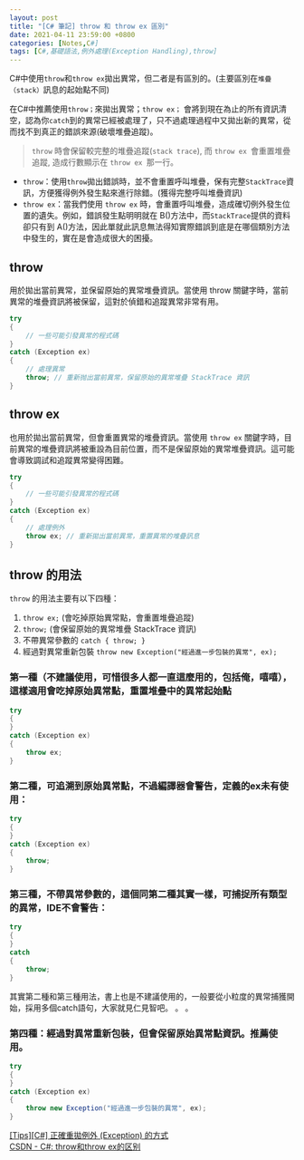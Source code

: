 ```yaml
---
layout: post
title: "[C# 筆記] throw 和 throw ex 區別"
date: 2021-04-11 23:59:00 +0800
categories: [Notes,C#]
tags: [C#,基礎語法,例外處理(Exception Handling),throw]
---
```



C#中使用`throw`和`throw ex`拋出異常，但二者是有區別的。(主要區別在`堆疊（stack）`訊息的起始點不同)       

在C#中推薦使用`throw；`來拋出異常；`throw ex；` 會將到現在為止的所有資訊清空，認為你`catch`到的異常已經被處理了，只不過處理過程中又拋出新的異常，從而找不到真正的錯誤來源(破壞堆疊追蹤)。

> `throw` 時會保留較完整的堆疊追蹤(`stack trace`), 而 `throw ex `會重置堆疊追蹤, 造成行數顯示在 `throw ex `那一行。


- `throw`：使用`throw`拋出錯誤時，並不會重置呼叫堆疊，保有完整`StackTrace`資訊，方便獲得例外發生點來進行除錯。(獲得完整呼叫堆疊資訊)    
- `throw ex`：當我們使用 `throw ex` 時，會重置呼叫堆疊，造成確切例外發生位置的遺失。例如，錯誤發生點明明就在 B()方法中，而`StackTrace`提供的資料卻只有到 A()方法，因此單就此訊息無法得知實際錯誤到底是在哪個類別方法中發生的，實在是會造成很大的困擾。          



## throw

用於拋出當前異常，並保留原始的異常堆疊資訊。當使用 throw 關鍵字時，當前異常的堆疊資訊將被保留，這對於偵錯和追蹤異常非常有用。

```c#
try
{
    // 一些可能引發異常的程式碼
}
catch (Exception ex)
{
    // 處理異常
    throw; // 重新抛出當前異常，保留原始的異常堆疊 StackTrace 資訊
}
```


## throw ex

也用於拋出當前異常，但會重置異常的堆疊資訊。當使用 `throw ex` 關鍵字時，目前異常的堆疊資訊將被重設為目前位置，而不是保留原始的異常堆疊資訊。這可能會導致調試和追蹤異常變得困難。

```c#
try
{
    // 一些可能引發異常的程式碼
}
catch (Exception ex)
{
    // 處理例外
    throw ex; // 重新拋出當前異常，重置異常的堆疊訊息
}
```

## throw 的用法

`throw` 的用法主要有以下四種：
1. `throw ex;` (會吃掉原始異常點，會重置堆疊追蹤)
2. `throw;` (會保留原始的異常堆疊 StackTrace 資訊)
3. 不帶異常參數的 `catch { throw; }`
4.  經過對異常重新包裝 `throw new Exception("經過進一步包裝的異常", ex);`

### 第一種（不建議使用，可惜很多人都一直這麼用的，包括俺，嘻嘻），這樣適用會吃掉原始異常點，重置堆疊中的異常起始點

```c#
try
{
}
catch (Exception ex)
{
    throw ex;
}
```

### 第二種，可追溯到原始異常點，不過編譯器會警告，定義的ex未有使用：

```c#
try
{
}
catch (Exception ex)
{
    throw;
}
```

### 第三種，不帶異常參數的，這個同第二種其實一樣，可捕捉所有類型的異常，IDE不會警告：

```c#
try
{
}
catch 
{
    throw;
}
```

其實第二種和第三種用法，書上也是不建議使用的，一般要從小粒度的異常捕獲開始，採用多個catch語句，大家就見仁見智吧。 。 。

### 第四種：經過對異常重新包裝，但會保留原始異常點資訊。推薦使用。

```c#
try
{
}
catch (Exception ex)
{
    throw new Exception("經過進一步包裝的異常", ex);
}
```


[[Tips][C#] 正確重拋例外 (Exception) 的方式](https://www.dotblogs.com.tw/wasichris/2015/06/07/151505#google_vignette)       
[CSDN - C#: throw和throw ex的区别](https://blog.csdn.net/lidandan2016/article/details/78864798)